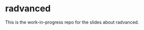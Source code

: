 # radvanced

<!-- badges: start -->
<!-- badges: end -->

This is the work-in-progress repo for the slides about radvanced.
